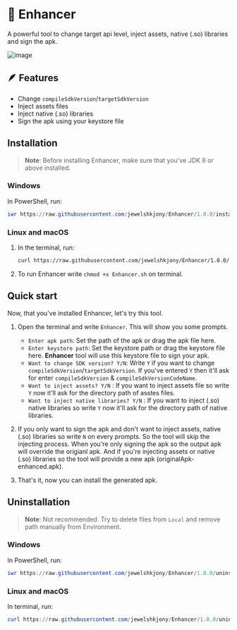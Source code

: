 # 🔦 Enhancer
A powerful tool to change target api level, inject assets, native (.so) libraries and sign the apk.

![image](https://github.com/jewelshkjony/Enhancer/assets/75406851/ad7914b1-bb26-4d9f-81f5-4594d0d34374)

## 🪶 Features
* Change `compileSdkVersion`/`targetSdkVersion`
* Inject assets files
* Inject native (.so) libraries
* Sign the apk using your keystore file

## Installation
> **Note**: Before installing Enhancer, make sure that you've JDK 8 or above installed.

### Windows
In PowerShell, run:
```ps1
iwr https://raw.githubusercontent.com/jewelshkjony/Enhancer/1.0.0/install.ps1 -useb | iex
```

### Linux and macOS
1. In the terminal, run:

    ```sh
    curl https://raw.githubusercontent.com/jewelshkjony/Enhancer/1.0.0/install.sh -fsSL | sh
    ```

2. To run Enhancer write `chmod +x Enhancer.sh` on terminal.

## Quick start
Now, that you've installed Enhancer, let's try this tool.

1. Open the terminal and write `Enhancer`.
This will show you some prompts.
    - `Enter apk path`: Set the path of the apk or drag the apk file here.
    - `Enter keystore path`: Set the keystore path or drag the keystore file here. <b>Enhancer</b> tool will use this keystore file to sign your apk.
    - `Want to change SDK version? Y/N`: Write `Y` if you want to change `compileSdkVersion`/`targetSdkVersion`. If you've entered `Y` then it'll ask for enter `compileSdkVersion` & `compileSdkVersionCodeName`.
    - `Want to inject assets? Y/N` : If you want to inject assets file so write `Y` now it'll ask for the directory path of asstes files.
    - `Want to inject native libraries? Y/N` : If you want to inject (.so) native libraries so write `Y` now it'll ask for the directory path of native libraries.

3. If you only want to sign the apk and don't want to inject assets, native (.so) libraries so write `N` on every prompts. So the tool will skip the injecting process. When you're only signing the apk so the output apk will override the origianl apk. And if you're injecting assets or native (.so) libraries so the tool will provide a new apk (originalApk-enhanced.apk).

4. That's it, now you can install the generated apk.

## Uninstallation
> **Note**: Not recommended. Try to delete files from `Local` and remove path manually from Environment.

### Windows
In PowerShell, run:
```ps1
iwr https://raw.githubusercontent.com/jewelshkjony/Enhancer/1.0.0/uninstall.ps1 -useb | iex
```

### Linux and macOS
In terminal, run:
```ps1
curl https://raw.githubusercontent.com/jewelshkjony/Enhancer/1.0.0/uninstall.sh -fsSL | sh
```
